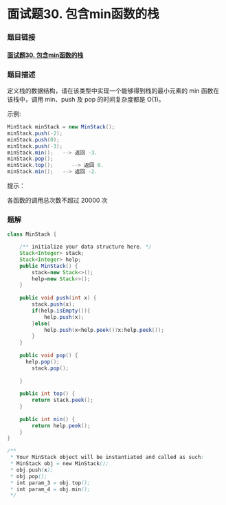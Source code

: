 # 面试题30. 包含min函数的栈

### 题目链接

#### [面试题30. 包含min函数的栈](https://leetcode-cn.com/problems/bao-han-minhan-shu-de-zhan-lcof/)



### 题目描述

定义栈的数据结构，请在该类型中实现一个能够得到栈的最小元素的 min 函数在该栈中，调用 min、push 及 pop 的时间复杂度都是 O(1)。

 

示例:

```java
MinStack minStack = new MinStack();
minStack.push(-2);
minStack.push(0);
minStack.push(-3);
minStack.min();   --> 返回 -3.
minStack.pop();
minStack.top();      --> 返回 0.
minStack.min();   --> 返回 -2.
```


提示：

各函数的调用总次数不超过 20000 次



### 题解

```java
class MinStack {

    /** initialize your data structure here. */
    Stack<Integer> stack;
    Stack<Integer> help;
    public MinStack() {
        stack=new Stack<>();
        help=new Stack<>();
    }
    
    public void push(int x) {
        stack.push(x);
        if(help.isEmpty()){
            help.push(x);
        }else{
            help.push(x<help.peek()?x:help.peek());
        }
    }
    
    public void pop() {
      help.pop();
        stack.pop();
       
    }
    
    public int top() {
        return stack.peek();
    }
    
    public int min() {
        return help.peek();
    }
}

/**
 * Your MinStack object will be instantiated and called as such:
 * MinStack obj = new MinStack();
 * obj.push(x);
 * obj.pop();
 * int param_3 = obj.top();
 * int param_4 = obj.min();
 */
```

